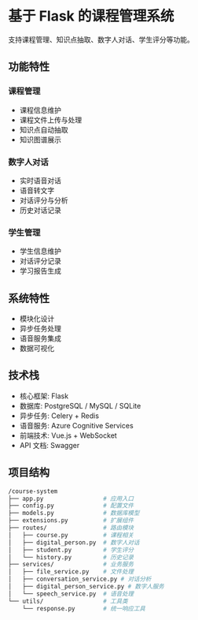 # 基于 Flask 的课程管理系统

支持课程管理、知识点抽取、数字人对话、学生评分等功能。

## 功能特性

### 课程管理
- 课程信息维护
- 课程文件上传与处理
- 知识点自动抽取
- 知识图谱展示

### 数字人对话
- 实时语音对话
- 语音转文字
- 对话评分与分析
- 历史对话记录

### 学生管理
- 学生信息维护
- 对话评分记录
- 学习报告生成

## 系统特性
- 模块化设计
- 异步任务处理
- 语音服务集成
- 数据可视化

## 技术栈
- 核心框架: Flask
- 数据库: PostgreSQL / MySQL / SQLite
- 异步任务: Celery + Redis
- 语音服务: Azure Cognitive Services
- 前端技术: Vue.js + WebSocket
- API 文档: Swagger

## 项目结构
```bash
/course-system
├── app.py                 # 应用入口
├── config.py              # 配置文件
├── models.py              # 数据库模型
├── extensions.py          # 扩展组件
├── routes/                # 路由模块
│   ├── course.py          # 课程相关
│   ├── digital_person.py  # 数字人对话
│   ├── student.py         # 学生评分
│   └── history.py         # 历史记录
├── services/              # 业务服务
│   ├── file_service.py    # 文件处理
│   ├── conversation_service.py # 对话分析
│   ├── digital_person_service.py # 数字人服务
│   └── speech_service.py  # 语音处理
└── utils/                 # 工具类
    └── response.py        # 统一响应工具
